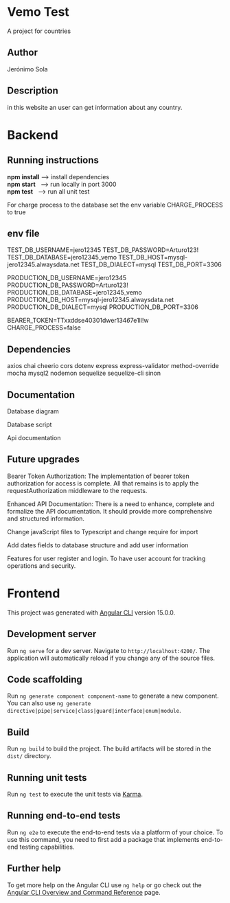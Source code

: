 # Vemo Test 

A project for countries


## Author

Jerónimo Sola


## Description

in this website an user can get information about any country.  


# Backend

## Running instructions

**npm install** --> install dependencies  
**npm start** &nbsp; --> run locally in port 3000  
**npm test** &nbsp; --> run all unit test

For charge process to the database set the env variable CHARGE_PROCESS to true

## env file

TEST_DB_USERNAME=jero12345
TEST_DB_PASSWORD=Arturo123!
TEST_DB_DATABASE=jero12345_vemo
TEST_DB_HOST=mysql-jero12345.alwaysdata.net
TEST_DB_DIALECT=mysql
TEST_DB_PORT=3306

PRODUCTION_DB_USERNAME=jero12345
PRODUCTION_DB_PASSWORD=Arturo123!
PRODUCTION_DB_DATABASE=jero12345_vemo
PRODUCTION_DB_HOST=mysql-jero12345.alwaysdata.net
PRODUCTION_DB_DIALECT=mysql
PRODUCTION_DB_PORT=3306

BEARER_TOKEN=TTxxddse40301dwer134*6*7e1ll!w
CHARGE_PROCESS=false


## Dependencies

axios 
chai 
cheerio 
cors
dotenv
express
express-validator
method-override
mocha
mysql2
nodemon
sequelize
sequelize-cli
sinon


## Documentation 

Database diagram

Database script

Api documentation


## Future upgrades

Bearer Token Authorization: The implementation of bearer token authorization for access is complete. All that remains is to apply the requestAuthorization middleware to the requests.

Enhanced API Documentation: There is a need to enhance, complete and formalize the API documentation. It should provide more comprehensive and structured information.

Change javaScript files to Typescript and change require for import

Add dates fields to database structure and add user information

Features for user register and login. To have user account for tracking operations and security. 







# Frontend

This project was generated with [Angular CLI](https://github.com/angular/angular-cli) version 15.0.0.

## Development server

Run `ng serve` for a dev server. Navigate to `http://localhost:4200/`. The application will automatically reload if you change any of the source files.

## Code scaffolding

Run `ng generate component component-name` to generate a new component. You can also use `ng generate directive|pipe|service|class|guard|interface|enum|module`.

## Build

Run `ng build` to build the project. The build artifacts will be stored in the `dist/` directory.

## Running unit tests

Run `ng test` to execute the unit tests via [Karma](https://karma-runner.github.io).

## Running end-to-end tests

Run `ng e2e` to execute the end-to-end tests via a platform of your choice. To use this command, you need to first add a package that implements end-to-end testing capabilities.

## Further help

To get more help on the Angular CLI use `ng help` or go check out the [Angular CLI Overview and Command Reference](https://angular.io/cli) page.
